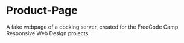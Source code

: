 # Product-Page

A fake webpage of a docking server, created for the FreeCode Camp Responsive Web Design projects

